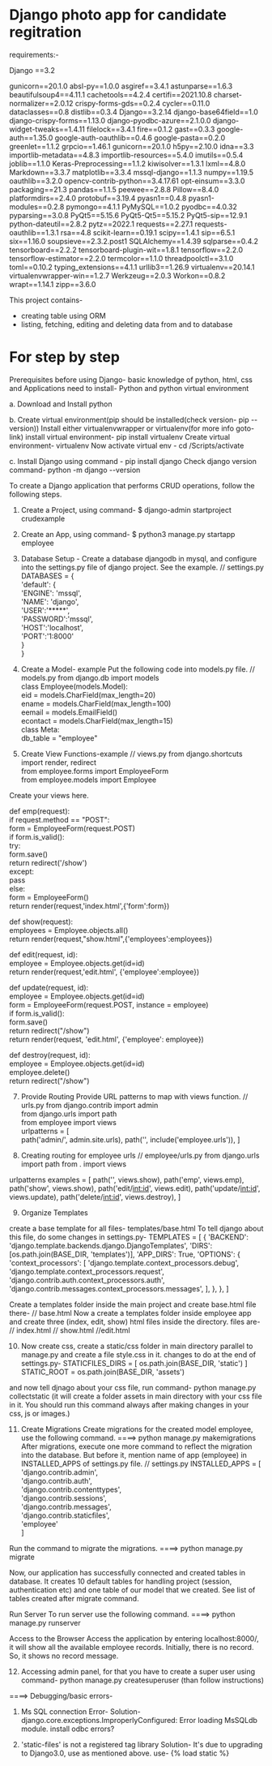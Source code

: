 # Django photo app for candidate regitration

requirements:-


Django ==3.2

gunicorn==20.1.0
absl-py==1.0.0
asgiref==3.4.1
astunparse==1.6.3
beautifulsoup4==4.11.1
cachetools==4.2.4
certifi==2021.10.8
charset-normalizer==2.0.12
crispy-forms-gds==0.2.4
cycler==0.11.0
dataclasses==0.8
distlib==0.3.4
Django==3.2.14
django-base64field==1.0
django-crispy-forms==1.13.0
django-pyodbc-azure==2.1.0.0
django-widget-tweaks==1.4.11
filelock==3.4.1
fire==0.1.2
gast==0.3.3
google-auth==1.35.0
google-auth-oauthlib==0.4.6
google-pasta==0.2.0
greenlet==1.1.2
grpcio==1.46.1
gunicorn==20.1.0
h5py==2.10.0
idna==3.3
importlib-metadata==4.8.3
importlib-resources==5.4.0
imutils==0.5.4
joblib==1.1.0
Keras-Preprocessing==1.1.2
kiwisolver==1.3.1
lxml==4.8.0
Markdown==3.3.7
matplotlib==3.3.4
mssql-django==1.1.3
numpy==1.19.5
oauthlib==3.2.0
opencv-contrib-python==3.4.17.61
opt-einsum==3.3.0
packaging==21.3
pandas==1.1.5
peewee==2.8.8
Pillow==8.4.0
platformdirs==2.4.0
protobuf==3.19.4
pyasn1==0.4.8
pyasn1-modules==0.2.8
pymongo==4.1.1
PyMySQL==1.0.2
pyodbc==4.0.32
pyparsing==3.0.8
PyQt5==5.15.6
PyQt5-Qt5==5.15.2
PyQt5-sip==12.9.1
python-dateutil==2.8.2
pytz==2022.1
requests==2.27.1
requests-oauthlib==1.3.1
rsa==4.8
scikit-learn==0.19.1
scipy==1.4.1
sip==6.5.1
six==1.16.0
soupsieve==2.3.2.post1
SQLAlchemy==1.4.39
sqlparse==0.4.2
tensorboard==2.2.2
tensorboard-plugin-wit==1.8.1
tensorflow==2.2.0
tensorflow-estimator==2.2.0
termcolor==1.1.0
threadpoolctl==3.1.0
toml==0.10.2
typing_extensions==4.1.1
urllib3==1.26.9
virtualenv==20.14.1
virtualenvwrapper-win==1.2.7
Werkzeug==2.0.3
Workon==0.8.2
wrapt==1.14.1
zipp==3.6.0









This project contains-
 - creating table using ORM
 - listing, fetching, editing and deleting data from and to database

# For step by step 

Prerequisites before using Django-
basic knowledge of python, html, css and 
Applications need to install- Python and python virtual environment

a. Download and Install python

b. Create virtual environment(pip should be installed(check version- pip --version))
Install either virtualenvwrapper or virtualenv(for more info goto- link)
install virtual environment- pip install virtualenv
Create virtual environment- virtualenv <virtual-env>
Now activate virtual env - cd <virtual-env>/Scripts/activate

c. Install Django using command -
pip install django
Check django version command-
	python -m django --version


To create a Django application that performs CRUD operations, follow the following steps.
1. Create a Project, using command- 
$ django-admin startproject crudexample  
2. Create an App, using command- 
$ python3 manage.py startapp employee  

3. Database Setup -
Create a database djangodb in mysql, and configure into the settings.py file of django project. See the example.
// settings.py
DATABASES = {  
    'default': {  
        'ENGINE': 'mssql',  
        'NAME': 'django',  
        'USER':'*****',  
        'PASSWORD':'mssql',  
        'HOST':'localhost',  
        'PORT':'1:8000'  
    }  
}  

4. Create a Model- example
Put the following code into models.py file.
// models.py
from django.db import models  
class Employee(models.Model):  
    eid = models.CharField(max_length=20)  
    ename = models.CharField(max_length=100)  
    eemail = models.EmailField()  
    econtact = models.CharField(max_length=15)  
    class Meta:  
        db_table = "employee"  
 

6. Create View Functions-example
// views.py
from django.shortcuts import render, redirect  
from employee.forms import EmployeeForm  
from employee.models import Employee  

Create your views here. 

def emp(request):  
    if request.method == "POST":  
        form = EmployeeForm(request.POST)  
        if form.is_valid():  
            try:  
                form.save()  
                return redirect('/show')  
            except:  
                pass  
    else:  
        form = EmployeeForm()  
    return render(request,'index.html',{'form':form})  

def show(request):  
    employees = Employee.objects.all()  
    return render(request,"show.html",{'employees':employees})  

def edit(request, id):  
    employee = Employee.objects.get(id=id)  
    return render(request,'edit.html', {'employee':employee}) 

def update(request, id):  
    employee = Employee.objects.get(id=id)  
    form = EmployeeForm(request.POST, instance = employee)  
    if form.is_valid():  
        form.save()  
        return redirect("/show")  
    return render(request, 'edit.html', {'employee': employee})  

def destroy(request, id):  
    employee = Employee.objects.get(id=id)  
    employee.delete()  
    return redirect("/show")  

7. Provide Routing
Provide URL patterns to map with views function.
// urls.py
from django.contrib import admin  
from django.urls import path  
from employee import views  
urlpatterns = [  
    path('admin/', admin.site.urls),
      path('', include('employee.urls')),
]  

8. Creating routing for employee urls
// employee/urls.py
from django.urls import path
from . import views

urlpatterns  examples = [
    path('', views.show),
    path('emp', views.emp),
    path('show', views.show),
    path('edit/<int:id>', views.edit),
    path('update/<int:id>', views.update),
    path('delete/<int:id>', views.destroy),
]

9. Organize Templates

create a base template for all files- templates/base.html
To tell django about this file, do some changes in settings.py-
TEMPLATES = [
    {
        'BACKEND': 'django.template.backends.django.DjangoTemplates',
        'DIRS': [os.path.join(BASE_DIR, 'templates')],
        'APP_DIRS': True,
        'OPTIONS': {
            'context_processors': [
                'django.template.context_processors.debug',
                'django.template.context_processors.request',
                'django.contrib.auth.context_processors.auth',
                'django.contrib.messages.context_processors.messages',
            ],
        },
    },
]

Create a templates folder inside the main project and create base.html file there-
// base.html
Now a create a templates folder inside employee app and create three (index, edit, show) html files inside the directory. files are-
// index.html
// show.html
//edit.html


10. Now create css, create a static/css folder in main directory parallel to manage.py and create a file style.css in it.
changes to do at the end of settings.py-
STATICFILES_DIRS = [
    os.path.join(BASE_DIR, 'static')
]
STATIC_ROOT = os.path.join(BASE_DIR, 'assets')

and now tell djnago about your css file, run command-
python manage.py collectstatic
(it will create a folder assets in main directory with your css file in it. You should run this command always after making changes in your css, js or images.)

	
11. Create Migrations
Create migrations for the created model employee, use the following command.
====> python manage.py makemigrations  
After migrations, execute one more command to reflect the migration into the database. But before it, mention name of app (employee) in INSTALLED_APPS of settings.py file.
// settings.py
INSTALLED_APPS = [  
    'django.contrib.admin',  
    'django.contrib.auth',  
    'django.contrib.contenttypes',  
    'django.contrib.sessions',  
    'django.contrib.messages',  
    'django.contrib.staticfiles',  
    'employee'  
]  

Run the command to migrate the migrations.
====> python manage.py migrate  

Now, our application has successfully connected and created tables in database. It creates 10 default tables for handling project (session, authentication etc) and one table of our model that we created.
See list of tables created after migrate command.

Run Server
To run server use the following command.
====> python manage.py runserver  

Access to the Browser
Access the application by entering localhost:8000/, it will show all the available employee records.
Initially, there is no record. So, it shows no record message. 

12. Accessing admin panel, for that you have to create a super user using command-
python manage.py createsuperuser
(than follow instructions)


====> Debugging/basic errors-

1. Ms SQL connection Error-
Solution-
django.core.exceptions.ImproperlyConfigured: Error loading MsSQLdb module.
install odbc errors?



2. 'static-files' is not a registered tag library
Solution-
It's due to upgrading to Django3.0, use as mentioned above.
use-
{% load static %}
